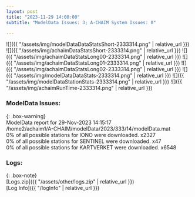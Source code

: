 ```yaml
---
layout: post
title: "2023-11-29 14:00:00"
subtitle: "ModelData Issues: 3; A-CHAIM System Issues: 0"

---
```


![]({{ "/assets/img/modelDataDataStatsShort-2333314.png" | relative_url }})
![]({{ "/assets/img/achaimDataStatsShort-2333314.png" | relative_url }})
![]({{ "/assets/img/achaimDataStatsLong00-2333314.png" | relative_url }})
![]({{ "/assets/img/achaimDataStatsLong01-2333314.png" | relative_url }})
![]({{ "/assets/img/achaimDataStatsLong02-2333314.png" | relative_url }})
![]({{ "/assets/img/modelDataDataStats-2333314.png" | relative_url }})
![]({{ "/assets/img/modelDataStationStats-2333314.png" | relative_url }})
![]({{ "/assets/img/achaimRunTime-2333314.png" | relative_url }})


### ModelData Issues:  
  
{: .box-warning}  
 ModelData report for 29-Nov-2023 14:15:17   
 /home2/achaim1/A-CHAIM/modelData/2023/333/14/modelData.mat   
 0% of all possible stations for IONO were downloaded. x2327   
 0% of all possible stations for SENTINEL were downloaded. x47   
 0% of all possible stations for KARTVERKET were downloaded. x6548   
  


### Logs:  
  
{: .box-note}  
[Logs.zip]({{ "/assets/other/logs.zip" | relative_url }})  
[Log Info]({{ "/logInfo" | relative_url }})  
